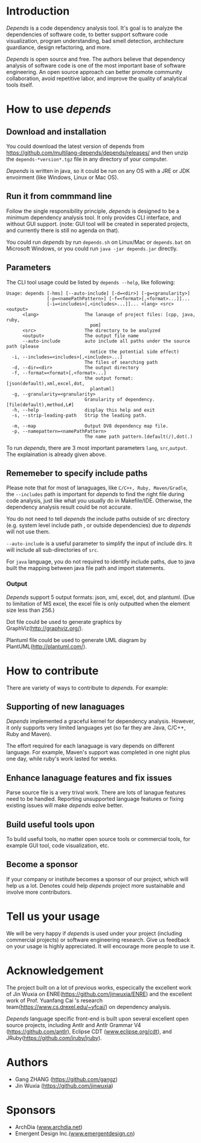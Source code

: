 # Introduction

*Depends* is a code dependency analysis tool. It's goal is to analyze the dependencies of software code, to better support software code visualization, program understanding,  bad smell detection, architecture guardiance, design refactoring, and more.

*Depends* is open source and free. The authors believe that dependency analysis of software code is one of the most important base of software engineering. An open source approach can better promote community collaboration, avoid repetitive labor, and improve the quality of analytical tools itself.

# How to use *depends*

## Download and installation

You could download the latest version of depends from https://github.com/multilang-depends/depends/releases/ 
and then unzip the ```depends-*version*.tgz``` file in any directory of your computer.

*Depends* is written in java, so it could be run on any OS with a JRE or JDK envoirment (like Windows, Linux or Mac OS). 

## Run it from commmand line

Follow the single responsibility principle, *depends* is designed to be a minimum dependency analysis tool. It only provides CLI interface, and without GUI support. (note: GUI tool will be created in seperated projects, and currently there is still no agenda on that).

You could run *depends* by run ```depends.sh``` on Linux/Mac or ```depends.bat``` on Microsoft Windows, or you could run ```java -jar depends.jar``` directly.

## Parameters

The CLI tool usage could be listed by ```depends --help```, like following:

    Usage: depends [-hms] [--auto-include] [-d=<dir>] [-g=<granularity>]
                   [-p=<namePathPattern>] [-f=<format>[,<format>...]]...
                   [-i=<includes>[,<includes>...]]... <lang> <src> <output>
          <lang>                 The lanauge of project files: [cpp, java, ruby,
                                   pom]
          <src>                  The directory to be analyzed
          <output>               The output file name
          --auto-include         auto include all paths under the source path (please
                                   notice the potential side effect)
      -i, --includes=<includes>[,<includes>...]
                                 The files of searching path
      -d, --dir=<dir>            The output directory
      -f, --format=<format>[,<format>...]
                                 the output format: [json(default),xml,excel,dot,
                                   plantuml]
      -g, --granularity=<granularity>
                                 Granularity of dependency.[file(default),method,L#]
      -h, --help                 display this help and exit
      -s, --strip-leading-path   Strip the leading path.
      
      -m, --map                  Output DV8 dependency map file.
      -p, --namepattern=<namePathPattern>
                                 The name path pattern.[default(/),dot(.)


To run *depends*, there are 3 most important parameters ```lang```, ```src```,```output```. The explaination is already given above.

## Rememeber to specify include paths

Please note that for most of lanaguages, like ```C/C++, Ruby, Maven/Gradle```, the ```--includes``` path is important for *depends* to find the right file during code analysis, just like what you usually do in Makefile/IDE.  Otherwise, the dependency analysis result could be not accurate. 

You do not need to tell *depends* the include paths outside of src directory (e.g. system level include path , or outside dependencies) due to *depends* will not use them.

```--auto-include``` is a useful parameter to simplify the input of include dirs. It will include all sub-directories of ```src```.

For ```java``` language, you do not required to identify include paths, due to java built the mapping between java file path and import statements.

### Output

*Depends* support 5 output formats: json, xml, excel, dot, and plantuml. (Due to limitation of MS excel, the excel file is only outputted when the element size less than 256.)

Dot file could be used to generate graphics by GraphViz(http://graphviz.org/).

Plantuml file could be used to generate UML diagram by PlantUML(http://plantuml.com/).

# How to contribute

There are variety of ways to contribute to *depends*. For example:

## Supporting of new lanaguages

*Depends* implemented a graceful kernel for dependency analysis. However, it only supports very limited languages yet (so far they are Java, C/C++, Ruby and Maven). 

The effort required for each lanaguage is vary depends on different language. For example, Maven's support was completed in one night plus one day, while ruby's work lasted for weeks. 

## Enhance lanaguage features and fix issues

Parse source file is a very trival work. There are lots of lanague features need to be handled. Reporting unsupported language features or fixing existing issues will make *depends* eolve better. 

## Build useful tools upon

To build useful tools, no matter open source tools or commercial tools, for example GUI tool, code visualization, etc.

## Become a sponsor

If your company or institute becomes a sponsor of our project, which will help us a lot. Denotes could help *depends* project more sustainable and involve more contributors.

# Tell us your usage

We will be very happy if *depends* is used under your project (including commercial projects) or software engineering research. Give us feedback on your usage is highly appreciated. It will encourage more people to use it.

# Acknowledgement

The project built on a lot of previous works, especically the excellent work of Jin Wuxia on ENRE(https://github.com/jinwuxia/ENRE) and the excellent work of Prof. Yuanfang Cai 's research team(https://www.cs.drexel.edu/~yfcai/) on dependency analysis.

*Depends* language specific front-end is built upon several excellent open source projects, including Antlr and Antlr Grammar V4 (https://github.com/antlr), Eclipse CDT (www.eclipse.org/cdt), and JRuby(https://github.com/jruby/jruby).

# Authors
 - Gang ZHANG (https://github.com/gangz)
 - Jin Wuxia (https://github.com/jinwuxia)

# Sponsors
 - ArchDia (www.archdia.net)
 - Emergent Design Inc.(www.emergentdesign.cn)

